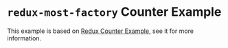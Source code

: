 # `redux-most-factory` Counter Example

This example is based on [Redux Counter Example](https://github.com/reactjs/redux/tree/master/examples/counter), see it for more information.
